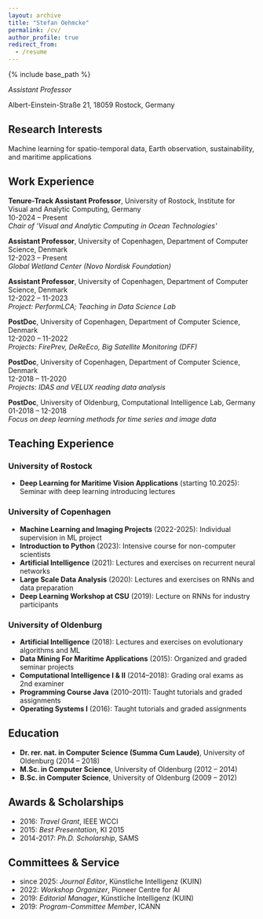 ```yaml
---
layout: archive
title: "Stefan Oehmcke"
permalink: /cv/
author_profile: true
redirect_from:
  - /resume
---
```


{% include base_path %}

_Assistant Professor_  

Albert-Einstein-Straße 21, 18059 Rostock, Germany  


## Research Interests
Machine learning for spatio-temporal data, Earth observation, sustainability, and maritime applications

## Work Experience
**Tenure-Track Assistant Professor**, University of Rostock, Institute for Visual and Analytic Computing, Germany  
10-2024 – Present  
*Chair of 'Visual and Analytic Computing in Ocean Technologies'*  

**Assistant Professor**, University of Copenhagen, Department of Computer Science, Denmark  
12-2023 – Present  
*Global Wetland Center (Novo Nordisk Foundation)*  

**Assistant Professor**, University of Copenhagen, Department of Computer Science, Denmark  
12-2022 – 11-2023  
*Project: PerformLCA; Teaching in Data Science Lab*  

**PostDoc**, University of Copenhagen, Department of Computer Science, Denmark  
12-2020 – 11-2022  
*Projects: FirePrev, DeReEco, Big Satellite Monitoring (DFF)*  

**PostDoc**, University of Copenhagen, Department of Computer Science, Denmark  
12-2018 – 11-2020  
*Projects: IDAS and VELUX reading data analysis*  

**PostDoc**, University of Oldenburg, Computational Intelligence Lab, Germany  
01-2018 – 12-2018  
*Focus on deep learning methods for time series and image data*  


## Teaching Experience

### University of Rostock
- **Deep Learning for Maritime Vision Applications** (starting 10.2025): Seminar with deep learning introducing lectures

### University of Copenhagen
- **Machine Learning and Imaging Projects** (2022-2025): Individual supervision in ML project
- **Introduction to Python** (2023): Intensive course for non-computer scientists
- **Artificial Intelligence** (2021): Lectures and exercises on recurrent neural networks
- **Large Scale Data Analysis** (2020): Lectures and exercises on RNNs and data preparation
- **Deep Learning Workshop at CSU** (2019): Lecture on RNNs for industry participants

### University of Oldenburg
- **Artificial Intelligence** (2018): Lectures and exercises on evolutionary algorithms and ML
- **Data Mining For Maritime Applications** (2015): Organized and graded seminar projects
- **Computational Intelligence I & II** (2014–2018): Grading oral exams as 2nd examiner
- **Programming Course Java** (2010–2011): Taught tutorials and graded assignments
- **Operating Systems I** (2016): Taught tutorials and graded assignments

## Education
- **Dr. rer. nat. in Computer Science (Summa Cum Laude)**, University of Oldenburg (2014 – 2018)
- **M.Sc. in Computer Science**, University of Oldenburg (2012 – 2014)
- **B.Sc. in Computer Science**, University of Oldenburg (2009 – 2012)

## Awards & Scholarships
- 2016: *Travel Grant*, IEEE WCCI
- 2015: *Best Presentation*, KI 2015
- 2014-2017: *Ph.D. Scholarship*, SAMS

## Committees & Service
- since 2025: *Journal Editor*, Künstliche Intelligenz (KUIN)
- 2022: *Workshop Organizer*, Pioneer Centre for AI
- 2019: *Editorial Manager*, Künstliche Intelligenz (KUIN)
- 2019: *Program-Committee Member*, ICANN
